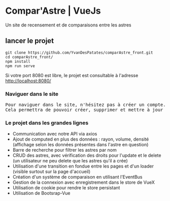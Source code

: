 # Compar'Astre | VueJs
Un site de recensement et de comparaisons entre les astres

## lancer le projet
```
git clone https://github.com/YvanDesPatates/comparAstre_front.git
cd comparAstre_front/
npm install
npm run serve
```
Si votre port 8080 est libre, le projet est consultable à l'adresse [http://localhost:8080/](http://localhost:8080/)

### Naviguer dans le site
<pre>
Pour naviguer dans le site, n'hésitez pas à créer un compte.
Cela permettra de pouvoir créer, supprimer et mettre à jour les astres.
</pre>

### Le projet dans les grandes lignes
- Communication avec notre API via axios
- Ajout de computed en plus des données : rayon, volume, densité (affichage selon les données présentes dans l'astre en question)
- Barre de recherche pour filtrer les astres par nom
- CRUD des astres, avec vérification des droits pour l'update et le delete (un utilisateur ne peu delete que les astres qu'il a crée)
- Utilisation d'une transition en fondue entre les pages et d'un loader (visible surtout sur la page d'accueil)
- Création d'un système de comparaison en utilisant l'EventBus
- Gestion de la connexion avec enregistrement dans le store de VueX
- Utilisation de cookie pour rendre le store persistant
- Utilisation de Bootsrap-Vue


